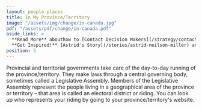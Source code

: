 ```yaml
---
layout: people-places
title: In My Province/Territory
image: "/assets/img/change/in-canada.jpg"
pdf: "/assets/pdf/change/in-canada.pdf"
aside_links: >
  **Read More** abouthow to [Contact Decision Makers](/strategy/contact-decision-makers) and how to [Organize a Protest](/strategy/organize-a-protest)<br>
  **Get Inspired!** [Astrid's Story](/stories/astrid-neilson-miller) and [Maple Spring//Printemps Érable Story](/stories/maple-spring-printemps-erable)
position: 5
---
```

Provincial and territorial governments take care of the day-to-day running of the province/territory. They make laws through a central governing body, sometimes called a Legislative Assembly. Members of the Legislative Assembly represent the people living in a geographical area of the province or territory – that area is called an electoral district or riding. You can look up who represents your riding by going to your province/territory's website.
